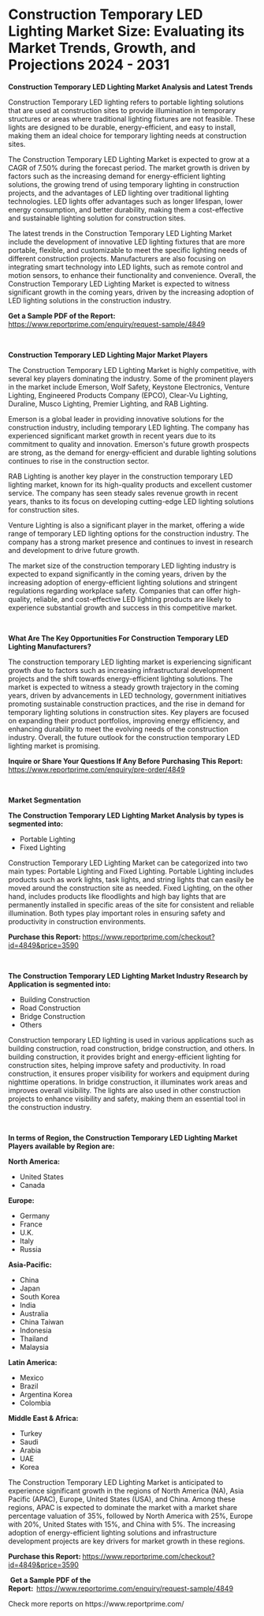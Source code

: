 <p><h1>Construction Temporary LED Lighting Market Size: Evaluating its Market Trends, Growth, and Projections 2024 - 2031</h1></p><p><strong>Construction Temporary LED Lighting Market Analysis and Latest Trends</strong></p>
<p><p>Construction Temporary LED lighting refers to portable lighting solutions that are used at construction sites to provide illumination in temporary structures or areas where traditional lighting fixtures are not feasible. These lights are designed to be durable, energy-efficient, and easy to install, making them an ideal choice for temporary lighting needs at construction sites.</p><p>The Construction Temporary LED Lighting Market is expected to grow at a CAGR of 7.50% during the forecast period. The market growth is driven by factors such as the increasing demand for energy-efficient lighting solutions, the growing trend of using temporary lighting in construction projects, and the advantages of LED lighting over traditional lighting technologies. LED lights offer advantages such as longer lifespan, lower energy consumption, and better durability, making them a cost-effective and sustainable lighting solution for construction sites.</p><p>The latest trends in the Construction Temporary LED Lighting Market include the development of innovative LED lighting fixtures that are more portable, flexible, and customizable to meet the specific lighting needs of different construction projects. Manufacturers are also focusing on integrating smart technology into LED lights, such as remote control and motion sensors, to enhance their functionality and convenience. Overall, the Construction Temporary LED Lighting Market is expected to witness significant growth in the coming years, driven by the increasing adoption of LED lighting solutions in the construction industry.</p></p>
<p><strong>Get a Sample PDF of the Report:&nbsp;</strong> <a href="https://www.reportprime.com/enquiry/request-sample/4849">https://www.reportprime.com/enquiry/request-sample/4849</a></p>
<p>&nbsp;</p>
<p><strong>Construction Temporary LED Lighting Major Market Players</strong></p>
<p><p>The Construction Temporary LED Lighting Market is highly competitive, with several key players dominating the industry. Some of the prominent players in the market include Emerson, Wolf Safety, Keystone Electronics, Venture Lighting, Engineered Products Company (EPCO), Clear-Vu Lighting, Duraline, Musco Lighting, Premier Lighting, and RAB Lighting.</p><p>Emerson is a global leader in providing innovative solutions for the construction industry, including temporary LED lighting. The company has experienced significant market growth in recent years due to its commitment to quality and innovation. Emerson's future growth prospects are strong, as the demand for energy-efficient and durable lighting solutions continues to rise in the construction sector.</p><p>RAB Lighting is another key player in the construction temporary LED lighting market, known for its high-quality products and excellent customer service. The company has seen steady sales revenue growth in recent years, thanks to its focus on developing cutting-edge LED lighting solutions for construction sites.</p><p>Venture Lighting is also a significant player in the market, offering a wide range of temporary LED lighting options for the construction industry. The company has a strong market presence and continues to invest in research and development to drive future growth.</p><p>The market size of the construction temporary LED lighting industry is expected to expand significantly in the coming years, driven by the increasing adoption of energy-efficient lighting solutions and stringent regulations regarding workplace safety. Companies that can offer high-quality, reliable, and cost-effective LED lighting products are likely to experience substantial growth and success in this competitive market.</p></p>
<p>&nbsp;</p>
<p><strong>What Are The Key Opportunities For Construction Temporary LED Lighting Manufacturers?</strong></p>
<p><p>The construction temporary LED lighting market is experiencing significant growth due to factors such as increasing infrastructural development projects and the shift towards energy-efficient lighting solutions. The market is expected to witness a steady growth trajectory in the coming years, driven by advancements in LED technology, government initiatives promoting sustainable construction practices, and the rise in demand for temporary lighting solutions in construction sites. Key players are focused on expanding their product portfolios, improving energy efficiency, and enhancing durability to meet the evolving needs of the construction industry. Overall, the future outlook for the construction temporary LED lighting market is promising.</p></p>
<p><strong>Inquire or Share Your Questions If Any Before Purchasing This Report:</strong> <a href="https://www.reportprime.com/enquiry/pre-order/4849">https://www.reportprime.com/enquiry/pre-order/4849</a></p>
<p>&nbsp;</p>
<p><strong>Market Segmentation</strong></p>
<p><strong>The Construction Temporary LED Lighting Market Analysis by types is segmented into:</strong></p>
<p><ul><li>Portable Lighting</li><li>Fixed Lighting</li></ul></p>
<p><p>Construction Temporary LED Lighting Market can be categorized into two main types: Portable Lighting and Fixed Lighting. Portable Lighting includes products such as work lights, task lights, and string lights that can easily be moved around the construction site as needed. Fixed Lighting, on the other hand, includes products like floodlights and high bay lights that are permanently installed in specific areas of the site for consistent and reliable illumination. Both types play important roles in ensuring safety and productivity in construction environments.</p></p>
<p><strong>Purchase this Report:&nbsp;</strong><a href="https://www.reportprime.com/checkout?id=4849&price=3590">https://www.reportprime.com/checkout?id=4849&price=3590</a></p>
<p>&nbsp;</p>
<p><strong>The Construction Temporary LED Lighting Market Industry Research by Application is segmented into:</strong></p>
<p><ul><li>Building Construction</li><li>Road Construction</li><li>Bridge Construction</li><li>Others</li></ul></p>
<p><p>Construction temporary LED lighting is used in various applications such as building construction, road construction, bridge construction, and others. In building construction, it provides bright and energy-efficient lighting for construction sites, helping improve safety and productivity. In road construction, it ensures proper visibility for workers and equipment during nighttime operations. In bridge construction, it illuminates work areas and improves overall visibility. The lights are also used in other construction projects to enhance visibility and safety, making them an essential tool in the construction industry.</p></p>
<p>&nbsp;</p>
<p><strong>In terms of Region, the Construction Temporary LED Lighting Market Players available by Region are:</strong></p>
<p>
    <p> <strong> North America: </strong>
        <ul>
            <li>United States</li>
            <li>Canada</li>
        </ul>
        </p> 
    <p> <strong> Europe: </strong>
        <ul>
            <li>Germany</li>
            <li>France</li>
            <li>U.K.</li>
            <li>Italy</li>
            <li>Russia</li>
        </ul>
        </p> 
    <p> <strong> Asia-Pacific: </strong>
        <ul>
            <li>China</li>
            <li>Japan</li>
            <li>South Korea</li>
            <li>India</li>
            <li>Australia</li>
            <li>China Taiwan</li>
            <li>Indonesia</li>
            <li>Thailand</li>
            <li>Malaysia</li>
        </ul>
        </p> 
    <p> <strong> Latin America: </strong>
        <ul>
            <li>Mexico</li>
            <li>Brazil</li>
            <li>Argentina Korea</li>
            <li>Colombia</li>
        </ul>
        </p> 
    <p> <strong> Middle East & Africa: </strong>
        <ul>
            <li>Turkey</li>
            <li>Saudi</li>
            <li>Arabia</li>
            <li>UAE</li>
            <li>Korea</li>
        </ul>
    </p>
    </p>
<p><p>The Construction Temporary LED Lighting Market is anticipated to experience significant growth in the regions of North America (NA), Asia Pacific (APAC), Europe, United States (USA), and China. Among these regions, APAC is expected to dominate the market with a market share percentage valuation of 35%, followed by North America with 25%, Europe with 20%, United States with 15%, and China with 5%. The increasing adoption of energy-efficient lighting solutions and infrastructure development projects are key drivers for market growth in these regions.</p></p>
<p><strong>Purchase this Report: </strong><a href="https://www.reportprime.com/checkout?id=4849&price=3590">https://www.reportprime.com/checkout?id=4849&price=3590</a></p>
<p>&nbsp;<strong>Get a Sample PDF of the Report:&nbsp;&nbsp;</strong><a href="https://www.reportprime.com/enquiry/request-sample/4849">https://www.reportprime.com/enquiry/request-sample/4849</a></p>
<p><strong></strong></p>
<p>Check more reports on https://www.reportprime.com/</p>